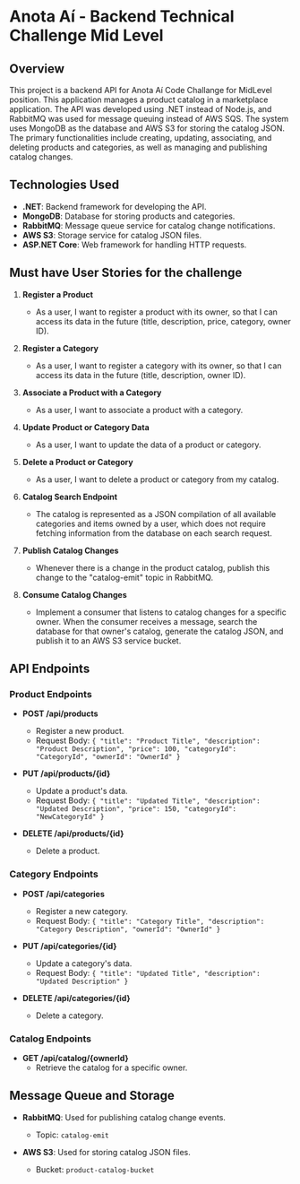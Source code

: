 # Anota Aí - Backend Technical Challenge Mid Level 

## Overview

This project is a backend API for Anota Aí Code Challange for MidLevel position. This application manages a product catalog in a marketplace application. The API was developed using .NET instead of Node.js, and RabbitMQ was used for message queuing instead of AWS SQS. The system uses MongoDB as the database and AWS S3 for storing the catalog JSON. The primary functionalities include creating, updating, associating, and deleting products and categories, as well as managing and publishing catalog changes.

## Technologies Used

- **.NET**: Backend framework for developing the API.
- **MongoDB**: Database for storing products and categories.
- **RabbitMQ**: Message queue service for catalog change notifications.
- **AWS S3**: Storage service for catalog JSON files.
- **ASP.NET Core**: Web framework for handling HTTP requests.

## Must have User Stories for the challenge 

1. **Register a Product**
   - As a user, I want to register a product with its owner, so that I can access its data in the future (title, description, price, category, owner ID).

2. **Register a Category**
   - As a user, I want to register a category with its owner, so that I can access its data in the future (title, description, owner ID).

3. **Associate a Product with a Category**
   - As a user, I want to associate a product with a category.

4. **Update Product or Category Data**
   - As a user, I want to update the data of a product or category.

5. **Delete a Product or Category**
   - As a user, I want to delete a product or category from my catalog.

6. **Catalog Search Endpoint**
   - The catalog is represented as a JSON compilation of all available categories and items owned by a user, which does not require fetching information from the database on each search request.

7. **Publish Catalog Changes**
   - Whenever there is a change in the product catalog, publish this change to the "catalog-emit" topic in RabbitMQ.

8. **Consume Catalog Changes**
   - Implement a consumer that listens to catalog changes for a specific owner. When the consumer receives a message, search the database for that owner's catalog, generate the catalog JSON, and publish it to an AWS S3 service bucket.

## API Endpoints

### Product Endpoints

- **POST /api/products**
  - Register a new product.
  - Request Body: `{ "title": "Product Title", "description": "Product Description", "price": 100, "categoryId": "CategoryId", "ownerId": "OwnerId" }`

- **PUT /api/products/{id}**
  - Update a product's data.
  - Request Body: `{ "title": "Updated Title", "description": "Updated Description", "price": 150, "categoryId": "NewCategoryId" }`

- **DELETE /api/products/{id}**
  - Delete a product.

### Category Endpoints

- **POST /api/categories**
  - Register a new category.
  - Request Body: `{ "title": "Category Title", "description": "Category Description", "ownerId": "OwnerId" }`

- **PUT /api/categories/{id}**
  - Update a category's data.
  - Request Body: `{ "title": "Updated Title", "description": "Updated Description" }`

- **DELETE /api/categories/{id}**
  - Delete a category.

### Catalog Endpoints

- **GET /api/catalog/{ownerId}**
  - Retrieve the catalog for a specific owner.

## Message Queue and Storage

- **RabbitMQ**: Used for publishing catalog change events.
  - Topic: `catalog-emit`
  
- **AWS S3**: Used for storing catalog JSON files.
  - Bucket: `product-catalog-bucket`
